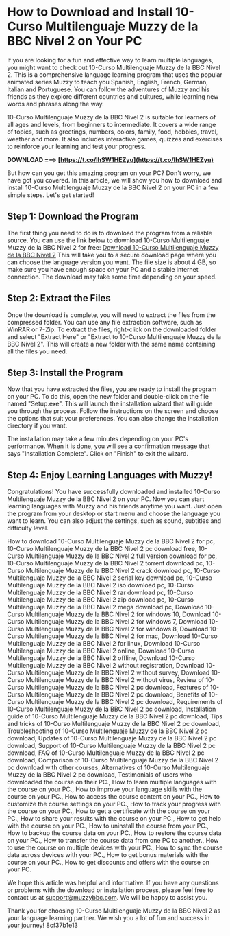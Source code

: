 
 
# How to Download and Install 10-Curso Multilenguaje Muzzy de la BBC Nivel 2 on Your PC
 
If you are looking for a fun and effective way to learn multiple languages, you might want to check out 10-Curso Multilenguaje Muzzy de la BBC Nivel 2. This is a comprehensive language learning program that uses the popular animated series Muzzy to teach you Spanish, English, French, German, Italian and Portuguese. You can follow the adventures of Muzzy and his friends as they explore different countries and cultures, while learning new words and phrases along the way.
 
10-Curso Multilenguaje Muzzy de la BBC Nivel 2 is suitable for learners of all ages and levels, from beginners to intermediate. It covers a wide range of topics, such as greetings, numbers, colors, family, food, hobbies, travel, weather and more. It also includes interactive games, quizzes and exercises to reinforce your learning and test your progress.
 
**DOWNLOAD ===> [https://t.co/lhSW1HEZyu](https://t.co/lhSW1HEZyu)**


 
But how can you get this amazing program on your PC? Don't worry, we have got you covered. In this article, we will show you how to download and install 10-Curso Multilenguaje Muzzy de la BBC Nivel 2 on your PC in a few simple steps. Let's get started!
 
## Step 1: Download the Program
 
The first thing you need to do is to download the program from a reliable source. You can use the link below to download 10-Curso Multilenguaje Muzzy de la BBC Nivel 2 for free:
 [Download 10-Curso Multilenguaje Muzzy de la BBC Nivel 2](https://www.muzzybbc.com/download/10-curso-multilenguaje-muzzy-de-la-bbc-nivel-2) 
This will take you to a secure download page where you can choose the language version you want. The file size is about 4 GB, so make sure you have enough space on your PC and a stable internet connection. The download may take some time depending on your speed.
 
## Step 2: Extract the Files
 
Once the download is complete, you will need to extract the files from the compressed folder. You can use any file extraction software, such as WinRAR or 7-Zip. To extract the files, right-click on the downloaded folder and select "Extract Here" or "Extract to 10-Curso Multilenguaje Muzzy de la BBC Nivel 2". This will create a new folder with the same name containing all the files you need.
 
## Step 3: Install the Program
 
Now that you have extracted the files, you are ready to install the program on your PC. To do this, open the new folder and double-click on the file named "Setup.exe". This will launch the installation wizard that will guide you through the process. Follow the instructions on the screen and choose the options that suit your preferences. You can also change the installation directory if you want.
 
The installation may take a few minutes depending on your PC's performance. When it is done, you will see a confirmation message that says "Installation Complete". Click on "Finish" to exit the wizard.
 
## Step 4: Enjoy Learning Languages with Muzzy!
 
Congratulations! You have successfully downloaded and installed 10-Curso Multilenguaje Muzzy de la BBC Nivel 2 on your PC. Now you can start learning languages with Muzzy and his friends anytime you want. Just open the program from your desktop or start menu and choose the language you want to learn. You can also adjust the settings, such as sound, subtitles and difficulty level.
 
How to download 10-Curso Multilenguaje Muzzy de la BBC Nivel 2 for pc,  10-Curso Multilenguaje Muzzy de la BBC Nivel 2 pc download free,  10-Curso Multilenguaje Muzzy de la BBC Nivel 2 full version download for pc,  10-Curso Multilenguaje Muzzy de la BBC Nivel 2 torrent download pc,  10-Curso Multilenguaje Muzzy de la BBC Nivel 2 crack download pc,  10-Curso Multilenguaje Muzzy de la BBC Nivel 2 serial key download pc,  10-Curso Multilenguaje Muzzy de la BBC Nivel 2 iso download pc,  10-Curso Multilenguaje Muzzy de la BBC Nivel 2 rar download pc,  10-Curso Multilenguaje Muzzy de la BBC Nivel 2 zip download pc,  10-Curso Multilenguaje Muzzy de la BBC Nivel 2 mega download pc,  Download 10-Curso Multilenguaje Muzzy de la BBC Nivel 2 for windows 10,  Download 10-Curso Multilenguaje Muzzy de la BBC Nivel 2 for windows 7,  Download 10-Curso Multilenguaje Muzzy de la BBC Nivel 2 for windows 8,  Download 10-Curso Multilenguaje Muzzy de la BBC Nivel 2 for mac,  Download 10-Curso Multilenguaje Muzzy de la BBC Nivel 2 for linux,  Download 10-Curso Multilenguaje Muzzy de la BBC Nivel 2 online,  Download 10-Curso Multilenguaje Muzzy de la BBC Nivel 2 offline,  Download 10-Curso Multilenguaje Muzzy de la BBC Nivel 2 without registration,  Download 10-Curso Multilenguaje Muzzy de la BBC Nivel 2 without survey,  Download 10-Curso Multilenguaje Muzzy de la BBC Nivel 2 without virus,  Review of 10-Curso Multilenguaje Muzzy de la BBC Nivel 2 pc download,  Features of 10-Curso Multilenguaje Muzzy de la BBC Nivel 2 pc download,  Benefits of 10-Curso Multilenguaje Muzzy de la BBC Nivel 2 pc download,  Requirements of 10-Curso Multilenguaje Muzzy de la BBC Nivel 2 pc download,  Installation guide of 10-Curso Multilenguaje Muzzy de la BBC Nivel 2 pc download,  Tips and tricks of 10-Curso Multilenguaje Muzzy de la BBC Nivel 2 pc download,  Troubleshooting of 10-Curso Multilenguaje Muzzy de la BBC Nivel 2 pc download,  Updates of 10-Curso Multilenguaje Muzzy de la BBC Nivel 2 pc download,  Support of 10-Curso Multilenguaje Muzzy de la BBC Nivel 2 pc download,  FAQ of 10-Curso Multilenguaje Muzzy de la BBC Nivel 2 pc download,  Comparison of 10-Curso Multilenguaje Muzzy de la BBC Nivel 2 pc download with other courses,  Alternatives of 10-Curso Multilenguaje Muzzy de la BBC Nivel 2 pc download,  Testimonials of users who downloaded the course on their PC.,  How to learn multiple languages with the course on your PC.,  How to improve your language skills with the course on your PC.,  How to access the course content on your PC.,  How to customize the course settings on your PC.,  How to track your progress with the course on your PC.,  How to get a certificate with the course on your PC.,  How to share your results with the course on your PC.,  How to get help with the course on your PC.,  How to uninstall the course from your PC.,  How to backup the course data on your PC.,  How to restore the course data on your PC.,  How to transfer the course data from one PC to another.,  How to use the course on multiple devices with your PC.,  How to sync the course data across devices with your PC.,  How to get bonus materials with the course on your PC.,  How to get discounts and offers with the course on your PC.
 
We hope this article was helpful and informative. If you have any questions or problems with the download or installation process, please feel free to contact us at support@muzzybbc.com. We will be happy to assist you.
 
Thank you for choosing 10-Curso Multilenguaje Muzzy de la BBC Nivel 2 as your language learning partner. We wish you a lot of fun and success in your journey!
 8cf37b1e13
 
